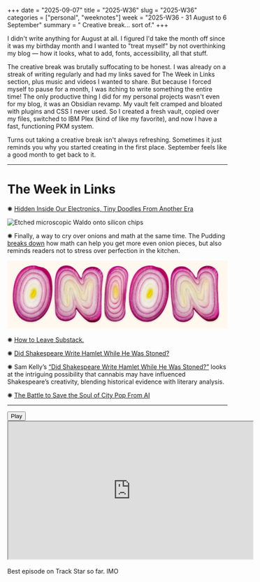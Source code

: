 +++
date = "2025-09-07"
title = "2025-W36"
slug = "2025-W36"
categories = ["personal", "weeknotes"]
week = "2025-W36 - 31 August to 6 September"
summary = " Creative break... sort of."
+++

I didn't write anything for August at all. I figured I'd take the month off since it was my birthday month and I wanted to "treat myself" by not overthinking my blog — how it looks, what to add, fonts, accessibility, all that stuff.

The creative break was brutally suffocating to be honest. I was already on a streak of writing regularly and had my links saved for The Week in Links section, plus music and videos I wanted to share. But because I forced myself to pause for a month, I was itching to write something the entire time! The only productive thing I did for my personal projects wasn't even for my blog, it was an Obsidian revamp. My vault felt cramped and bloated with plugins and CSS I never used. So I created a fresh vault, copied over my files, switched to IBM Plex (kind of like my favorite), and now I have a fast, functioning PKM system.

Turns out taking a creative break isn't always refreshing. Sometimes it just reminds you why you started creating in the first place. September feels like a good month to get back to it.

---

# The Week in Links

✺ [Hidden Inside Our Electronics, Tiny Doodles From Another Era](https://www.nytimes.com/2025/08/12/technology/silicon-chips-doodles.html?unlocked_article_code=1.d08.JfYR.q1EiVLAjNep0)

![Etched microscopic Waldo onto silicon chips](tiny-doodles-from-another-era.png "Etched microscopic Waldo onto silicon chips")

✺ Finally, a way to cry over onions and math at the same time. The Pudding [breaks down](https://pudding.cool/2025/08/onions/) how math can help you get more even onion pieces, but also reminds readers not to stress over perfection in the kitchen.

![Spelled out the word ONION using slices of a red onion](dicing-onions-the-pudding.png "Layers of flavor, layers of fun 🧅")

✺ [How to Leave Substack.](https://leavesubstack.com/)

✺ [Did Shakespeare Write Hamlet While He Was Stoned?](https://lithub.com/did-shakespeare-write-hamlet-while-he-was-stoned/)

✺ Sam Kelly’s [“Did Shakespeare Write Hamlet While He Was Stoned?”](https://lithub.com/did-shakespeare-write-hamlet-while-he-was-stoned/) looks at the intriguing possibility that cannabis may have influenced Shakespeare’s creativity, blending historical evidence with literary analysis.

✺ [The Battle to Save the Soul of City Pop From AI](https://pitchfork.com/thepitch/the-battle-to-save-the-soul-of-city-pop-from-ai/)

---

<lite-youtube videoid="P_WGkWc7k-8" style="background-image: url(&quot;https://i.ytimg.com/vi/P_WGkWc7k-8/hqdefault.jpg&quot;);" class="lyt-activated"><button type="button" class="lty-playbtn"><span class="lyt-visually-hidden">Play</span></button><iframe width="560" height="315" title="Play" allow="accelerometer; autoplay; encrypted-media; gyroscope; picture-in-picture" allowfullscreen="" src="https://www.youtube-nocookie.com/embed/P_WGkWc7k-8?autoplay"></iframe></lite-youtube>

Best episode on Track Star so far. IMO